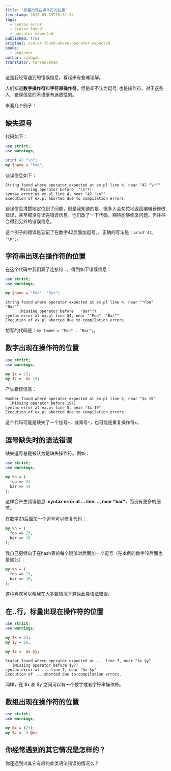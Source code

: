 ```yaml
---
title: "标量出现在操作符的位置"
timestamp: 2013-05-19T18:31:34
tags:
  - syntax error
  - scalar found
  - operator expected
published: true
original: scalar-found-where-operator-expected
books:
  - beginner
author: szabgab
translator: terrencehan
---
```



这是我经常遇到的错误信息，看起来有些难理解。

人们知道<b>数字操作符</b>和<b>字符串操作符</b>，但是却不认为逗号`,`也是操作符。对于这些人，错误信息的术语挺有迷惑性的。

来看几个例子：


## 缺失逗号

代码如下：

```perl
use strict;
use warnings;

print 42 "\n";
my $name = "Foo";
```

错误信息如下：

```
String found where operator expected at ex.pl line 4, near "42 "\n""
      (Missing operator before  "\n"?)
syntax error at ex.pl line 4, near "42 "\n""
Execution of ex.pl aborted due to compilation errors.
```

错误信息清楚地定位到了问题，但是我知道的是，很多人会匆忙地返回编辑器修改错误，甚至都没有读完错误信息。他们改了一下代码，期待能够修复问题，但往往会得到另外的错误信息。

这个例子的错误是忘记了在数字42后面加逗号`,`。正确的写法是：`print 42, "\n";`。


## 字符串出现在操作符的位置

在这个代码中我们漏了连接符 `.`，得到如下错误信息：

```perl
use strict;
use warnings;

my $name = "Foo"  "Bar";
```

```
String found where operator expected at ex.pl line 4, near ""Foo"  "Bar""
      (Missing operator before   "Bar"?)
syntax error at ex.pl line 54, near ""Foo"  "Bar""
Execution of ex.pl aborted due to compilation errors.
```

想写的代码是：`my $name = "Foo" . "Bar";`。

## 数字出现在操作符的位置

```perl
use strict;
use warnings;

my $x = 23;
my $z =  $x 19;
```

产生错误信息：

```
Number found where operator expected at ex.pl line 5, near "$x 19"
  (Missing operator before 19?)
syntax error at ex.pl line 5, near "$x 19"
Execution of ex.pl aborted due to compilation errors.
```

这个代码可能是缺失了一个加号`+`，或乘号`*`，也可能是重复操作符`x`。

## 逗号缺失时的语法错误

缺失逗号总是被认为是缺失操作符。例如：

```perl
use strict;
use warnings;

my %h = (
  foo => 23
  bar => 19
);
```

这样会产生错误信息: <b>syntax error at ... line ..., near "bar"</b>，而没有更多的细节。

在数字23后面加一个逗号可以修复代码：

```perl
my %h = (
  foo => 23,
  bar => 19
);
```

我自己更倾向于在hash表的每个键值对后面加一个逗号（在本例的数字19后面也是如此）：

```perl
my %h = (
  foo => 23,
  bar => 19,
);
```

这种喜欢可以帮我在大多数情况下避免此类语法错误。


## 在..行，标量出现在操作符的位置

```perl
use strict;
use warnings;

my $x = 23;
my $y = 19;

my $z =  $x $y;
```

```
Scalar found where operator expected at ... line 7, near "$x $y"
   (Missing operator before $y?)
syntax error at ... line 7, near "$x $y"
Execution of ... aborted due to compilation errors.
```

同样，在 $x 和 $y 之间可以有一个数字或者字符串操作符。

## 数组出现在操作符的位置

```perl
use strict;
use warnings;

my @x = (23);
my $z =  3 @x;
```

## 你经常遇到的其它情况是怎样的？

你还遇到过其它有趣的此类语法错误的情况么？


